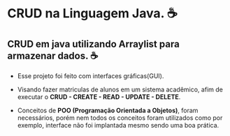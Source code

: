 # CRUD na Linguagem Java. ☕

## CRUD em java utilizando Arraylist para armazenar dados. ☕

- Esse projeto foi feito com interfaces gráficas(GUI).

- Visando fazer matriculas de alunos em um sistema acadêmico, afim de executar o **CRUD - CREATE - READ - UPDATE - DELETE**. 

- Conceitos de **POO (Programação Orientada a Objetos)**, foram necessários, porém nem todos os conceitos foram utilizados como por exemplo, interface não foi implantada mesmo sendo uma boa prática.
